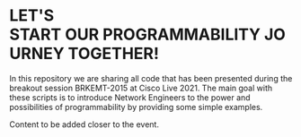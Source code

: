 # LET'S START OUR PROGRAMMABILITY JOURNEY TOGETHER!
In this repository we are sharing all code that has been presented during the breakout session BRKEMT-2015 at Cisco Live 2021. The main goal with these scripts is to introduce Network Engineers to the power and possibilities of programmability by providing some simple examples.

Content to be added closer to the event.
